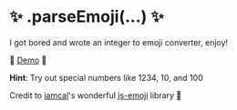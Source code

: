# :sparkles: .parseEmoji(...) :sparkles:

I got bored and wrote an integer to emoji converter, enjoy!

:raised_hands: [Demo](http://jasdev.github.io/parseEmoji/) :raised_hands:

**Hint**: Try out special numbers like 1234, 10, and 100

Credit to [iamcal](https://twitter.com/iamcal/)'s wonderful [js-emoji](https://github.com/iamcal/js-emoji) library :clap:


